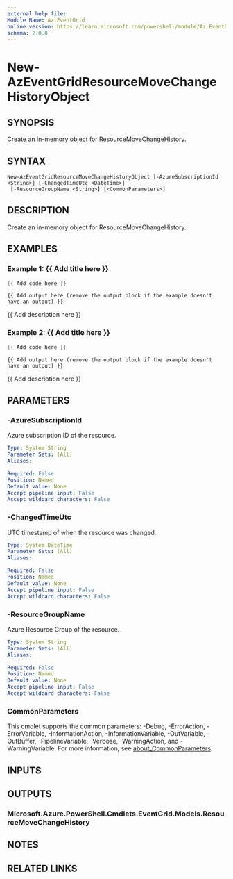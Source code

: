```yaml
---
external help file:
Module Name: Az.EventGrid
online version: https://learn.microsoft.com/powershell/module/Az.EventGrid/new-azeventgridresourcemovechangehistoryobject
schema: 2.0.0
---
```


# New-AzEventGridResourceMoveChangeHistoryObject

## SYNOPSIS
Create an in-memory object for ResourceMoveChangeHistory.

## SYNTAX

```
New-AzEventGridResourceMoveChangeHistoryObject [-AzureSubscriptionId <String>] [-ChangedTimeUtc <DateTime>]
 [-ResourceGroupName <String>] [<CommonParameters>]
```

## DESCRIPTION
Create an in-memory object for ResourceMoveChangeHistory.

## EXAMPLES

### Example 1: {{ Add title here }}
```powershell
{{ Add code here }}
```

```output
{{ Add output here (remove the output block if the example doesn't have an output) }}
```

{{ Add description here }}

### Example 2: {{ Add title here }}
```powershell
{{ Add code here }}
```

```output
{{ Add output here (remove the output block if the example doesn't have an output) }}
```

{{ Add description here }}

## PARAMETERS

### -AzureSubscriptionId
Azure subscription ID of the resource.

```yaml
Type: System.String
Parameter Sets: (All)
Aliases:

Required: False
Position: Named
Default value: None
Accept pipeline input: False
Accept wildcard characters: False
```

### -ChangedTimeUtc
UTC timestamp of when the resource was changed.

```yaml
Type: System.DateTime
Parameter Sets: (All)
Aliases:

Required: False
Position: Named
Default value: None
Accept pipeline input: False
Accept wildcard characters: False
```

### -ResourceGroupName
Azure Resource Group of the resource.

```yaml
Type: System.String
Parameter Sets: (All)
Aliases:

Required: False
Position: Named
Default value: None
Accept pipeline input: False
Accept wildcard characters: False
```

### CommonParameters
This cmdlet supports the common parameters: -Debug, -ErrorAction, -ErrorVariable, -InformationAction, -InformationVariable, -OutVariable, -OutBuffer, -PipelineVariable, -Verbose, -WarningAction, and -WarningVariable. For more information, see [about_CommonParameters](http://go.microsoft.com/fwlink/?LinkID=113216).

## INPUTS

## OUTPUTS

### Microsoft.Azure.PowerShell.Cmdlets.EventGrid.Models.ResourceMoveChangeHistory

## NOTES

## RELATED LINKS

